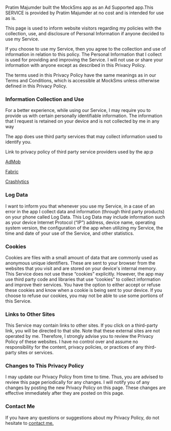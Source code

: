 <p>Pratim Majumder built the MockSms app as an Ad Supported app.This SERVICE is provided by Pratim Majumder at no cost and is intended for use as is.</p> 
            <p>This page is used to inform website visitors regarding my policies with the collection, use, and disclosure of Personal Information if anyone decided to use my Service.</p> 
            <p>If you choose to use my Service, then you agree to the collection and use of information in relation to this policy. The Personal Information that I collect is used for providing and improving the Service.  
            I will not use or share your information with anyone except as described in this Privacy Policy.</p><p>The terms used in this Privacy Policy have the same meanings as in our Terms and Conditions,  
            which is accessible at MockSms unless otherwise defined in this Privacy Policy.</p><h3>Information Collection and Use</h3><p>For a better experience, while using our Service,  
            I may require you to provide us with certain personally identifiable information. The information that I request is retained on your device and is not collected by me in any way</p> 
            <p>The app does use third party services that may collect information used to identify you.</p> 
            <p>Link to privacy policy of third party service providers used by the ap:p</p> 
            <p><a href="https://support.google.com/admob/answer/6128543?hl=en">AdMob</a> 
            <p><a href="https://fabric.io/privacy">Fabric</a></p> 
            <p><a href="http://try.crashlytics.com/terms/privacy-policy.pdf">Crashlytics</a></p> 
            <h3>Log Data</h3>I want to inform you that whenever you use my Service, in a case of an error in the app I collect data and information (through third party products) on your phone called Log Data.  
            This Log Data may include information such as your device Internet Protocol (“IP”) address, device name, operating system version, the configuration of the app when utilizing my Service, 
             the time and date of your use of the Service, and other statistics.<h3>Cookies</h3>Cookies are files with a small amount of data that are commonly used as anonymous unique identifiers.  
            These are sent to your browser from the websites that you visit and are stored on your device's internal memory. 
            This Service does not use these “cookies” explicitly. However, the app may use third party code and libraries that use “cookies” to collect information and improve their services. 
             You have the option to either accept or refuse these cookies and know when a cookie is being sent to your device. If you choose to refuse our cookies, you may not be able to use some portions of this Service. 
            <h3>Links to Other Sites</h3> 
            This Service may contain links to other sites. If you click on a third-party link, you will be directed to that site. Note that these external sites are not operated by me. Therefore,  
            I strongly advise you to review the Privacy Policy of these websites. I have no control over and assume no responsibility for the content, privacy policies, or practices of any third-party sites or services. 
            <h3>Changes to This Privacy Policy</h3> 
            I may update our Privacy Policy from time to time. Thus, you are advised to review this page periodically for any changes. I will notify you of any changes by posting the new Privacy Policy on this page. 
             These changes are effective immediately after they are posted on this page. 
            <h3>Contact Me</h3>If you have any questions or suggestions about my Privacy Policy, do not hesitate to <a href="https://exploitrme.wordpress.com">contact me.</a></p>
